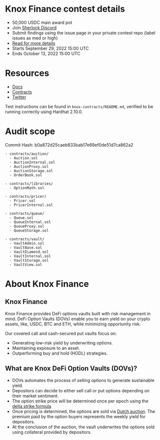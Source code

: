 # Knox Finance contest details

- 50,000 USDC main award pot
- Join [Sherlock Discord](https://discord.gg/MABEWyASkp)
- Submit findings using the issue page in your private contest repo (label issues as med or high)
- [Read for more details](https://docs.sherlock.xyz/audits/watsons)
- Starts September 29, 2022 15:00 UTC
- Ends October 13, 2022 15:00 UTC

# Resources

- [Docs](https://docs.knoxvaults.com/)
- [Contracts](https://github.com/sherlock-audit/2022-09-knox/tree/master/knox-contracts/contracts)
- [Twitter](https://twitter.com/knox_finance)

Test instructions can be found in `knox-contracts/README.md`, verified to be running correctly using Hardhat 2.10.0.

# Audit scope

Commit Hash: b0a872d25caeb833bab17e69ef0de51d7ca862a2

```
- contracts/auction/
  - Auction.sol
  - AuctionInternal.sol
  - AuctionProxy.sol
  - AuctionStorage.sol
  - OrderBook.sol

- contracts/libraries/
  - OptionMath.sol

- contracts/pricer/
  - Pricer.sol
  - PricerInternal.sol

- contracts/queue/
  - Queue.sol
  - QueueInternal.sol
  - QueueProxy.sol
  - QueueStorage.sol

- contracts/vault/
  - VaultAdmin.sol
  - VaultBase.sol
  - VaultDiamond.sol
  - VaultInternal.sol
  - VaultStorage.sol
  - VaultView.sol
```

# About Knox Finance

## Knox Finance

Knox Finance provides DeFi options vaults built with risk management in mind. DeFi Option Vaults (DOVs) enable you to earn yield on your crypto assets, like, USDC, BTC and ETH, while minimizing opportunity risk.

Our covered call and cash-secured put vaults focus on:

- Generating low-risk yield by underwriting options.
- Maintaining exposure to an asset.
- Outperforming buy and hold (HODL) strategies.

## What are Knox DeFi Option Vaults (DOVs)?

- DOVs automates the process of selling options to generate sustainable yield.
- Depositors can decide to either sell call or put options depending on their market sentiment.
- The option strike price will be determined once per epoch using the [delta strike formula](https://docs.knoxvaults.com/overview/vault-system#selection-methodology)
- Once pricing is determined, the options are sold via [Dutch auction](https://docs.knoxvaults.com/overview/options-auction). The premium paid by the option buyers represents the weekly yield for depositors.
- At the conclusion of the auction, the vault underwrites the options sold using collateral provided by depositors.

